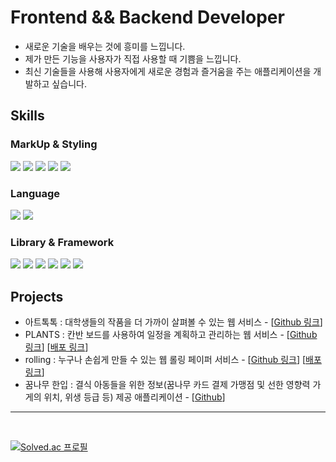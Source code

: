 # Frontend && Backend Developer
<ul>
<li>새로운 기술을 배우는 것에 흥미를 느낍니다.</li>
<li>제가 만든 기능을 사용자가 직접 사용할 때 기쁨을 느낍니다.</li>
<li>최신 기술들을 사용해 사용자에게 새로운 경험과 즐거움을 주는 애플리케이션을 개발하고 싶습니다.</li>
</ul>

## Skills

### MarkUp & Styling
<div>
  <!-- HTML -->
  <img src="https://img.shields.io/badge/html5-E34F26?style=for-the-badge&logo=html5&logoColor=white">
  <!-- CSS -->
  <img src="https://img.shields.io/badge/css3-1572B6?style=for-the-badge&logo=css3&logoColor=white">
  <!-- CSS Modules-->
  <img src="https://img.shields.io/badge/css modules-000000?style=for-the-badge&logo=cssmodules&logoColor=white">
  <!-- styled-components -->
  <img src="https://img.shields.io/badge/styled--components-DB7093?style=for-the-badge&logo=styled-components&logoColor=white">
  <!-- tailwind css -->
  <img src="https://img.shields.io/badge/tailwindcss-0F172A?style=for-the-badge&logo=tailwindcss">
</div>

### Language
<div>
  <!-- JavasScript -->
  <img src= "https://img.shields.io/badge/javascript-F7DF1E?style=for-the-badge&logo=javascript&logoColor=black">
  <!-- TypeScript -->
  <img src= "https://img.shields.io/badge/typescript-3178C6?style=for-the-badge&logo=typescript&logoColor=white">
</div>

### Library & Framework
<div>
  <!-- React -->
  <img src= "https://img.shields.io/badge/react-61DAFB?style=for-the-badge&logo=react&logoColor=black">
  <!-- Next.js -->
  <img src= "https://img.shields.io/badge/next.js-000000?style=for-the-badge&logo=next.js&logoColor=white">
  <!-- React-Query -->
  <img src= "https://img.shields.io/badge/react query-FF4154?style=for-the-badge&logo=reactquery&logoColor=white">
  <!-- Zustand -->
  <img src= "https://img.shields.io/badge/zustand-FF4114?style=for-the-badge&logo=&logoColor=white">
  <!-- SWR -->
  <img src= "https://img.shields.io/badge/SWR-000000?style=for-the-badge&logo=SWR&logoColor=white">
  <!-- MongoDB -->
  <img src= "https://img.shields.io/badge/mongodb-47A248?style=for-the-badge&logo=mongodb&logoColor=white">
  <!-- Redux Tool Kit -->
<!--   <img src= "https://img.shields.io/badge/redux tool kit-764ABC?style=for-the-badge&logo=redux&logoColor=white"> -->
  <!-- Recoil -->
<!--   <img src= "https://img.shields.io/badge/recoil-0075EB?style=for-the-badge&logo=recoil&logoColor=white"> -->
  <!-- Firebase -->
<!--   <img src= "https://img.shields.io/badge/firebase-FFCA28?style=for-the-badge&logo=firebase&logoColor=black"> -->
</div>

## Projects
<div>

- 아트톡톡 : 대학생들의 작품을 더 가까이 살펴볼 수 있는 웹 서비스 - [[Github 링크](https://github.com/ArtTalkTalk/ArtTalkTalk_frontend)]
- PLANTS : 칸반 보드를 사용하여 일정을 계획하고 관리하는 웹 서비스 - [[Github 링크](https://github.com/Team-Plants/PLANTS)] [[배포 링크](https://lets-plants.vercel.app/)]
- rolling : 누구나 손쉽게 만들 수 있는 웹 롤링 페이퍼 서비스 - [[Github 링크](https://github.com/Rolligo/rolling)] [[배포 링크](https://rolling-paper.netlify.app/)]
- 꿈나무 한입 : 결식 아동들을 위한 정보(꿈나무 카드 결제 가맹점 및 선한 영향력 가게의 위치, 위생 등급 등) 제공 애플리케이션 - [[Github](https://github.com/SunEom/a-Dream-Leaf)]

</div>

- - -
<br/>

[![Solved.ac
프로필](http://mazassumnida.wtf/api/v2/generate_badge?boj=bookopen)](https://solved.ac/bookopen)
